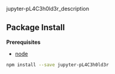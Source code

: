 jupyter-pL4C3h0ld3r_description

Package Install
---------------

**Prerequisites**
- [node](http://nodejs.org/)

```bash
npm install --save jupyter-pL4C3h0ld3r
```
